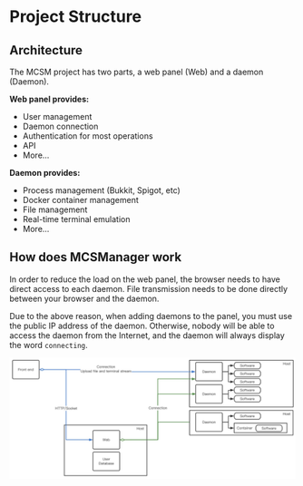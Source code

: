 # Project Structure

## Architecture

The MCSM project has two parts, a web panel (Web) and a daemon (Daemon).

**Web panel provides:**

- User management
- Daemon connection
- Authentication for most operations
- API 
- More...

**Daemon provides:**

- Process management (Bukkit, Spigot, etc)
- Docker container management
- File management
- Real-time terminal emulation
- More...

## How does MCSManager work

In order to reduce the load on the web panel, the browser needs to have direct access to each daemon. File transmission needs to be done directly between your browser and the daemon. 

Due to the above reason, when adding daemons to the panel, you must use the public IP address of the daemon. Otherwise, nobody will be able to access the daemon from the Internet, and the daemon will always display the word `connecting`.

![Principle](../images/distributed_principle.png)